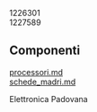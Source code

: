 1226301 <br />
1227589 <br />

## Componenti

[processori.md](./componenti/processori.md) <br />
[schede_madri.md](./componenti/schede_madri.md) <br />

Elettronica Padovana